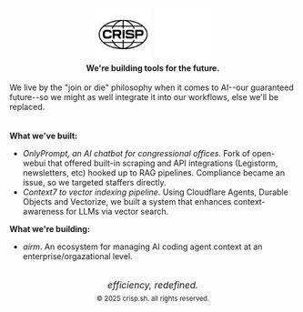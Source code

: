 <div align="center">
  <img src="https://raw.githubusercontent.com/crisp-sh/.github/refs/heads/main/static/logo-light.svg#gh-light-mode-only" alt="crisp logo light" width="100"/>
  <img src="https://raw.githubusercontent.com/crisp-sh/.github/refs/heads/main/static/logo-dark.svg#gh-dark-mode-only" alt="crisp logo dark" width="100"/>
</div>
<div align="center" style="">
  <strong>We're building tools for the future.</strong>
  <br />
  <br />
  <div align="left">
    We live by the "join or die" philosophy when it comes to AI--our guaranteed future--so we might as well integrate it into our workflows, else we'll be replaced.
  <br />
  <br />
  <br />
  <strong>What we've built:</strong>
  <ul>
    <li>
      <em>OnlyPrompt, an AI chatbot for congressional offices</em>. Fork of open-webui that offered built-in scraping and API integrations (Legistorm, newsletters, etc) hooked up to RAG pipelines. Compliance became an issue, so we targeted staffers directly.
    </li>
    <li>
      <em>Context7 to vector indexing pipeline</em>. Using Cloudflare Agents, Durable Objects and Vectorize, we built a system that enhances context-awareness for LLMs via vector search.
    </li>
    </ul>
    <strong>What we're building:</strong>
    <ul>
      <li>
        <em>airm</em>. An ecosystem for managing AI coding agent context at an enterprise/orgazational level.
      </li>
    </ul>
  </div>
</div>
  
  <br />
  <br />
  
  <div align="center" style="font-size: 1rem; margin-top: -1rem;">
    <i>efficiency, redefined.</i>
  </div>
<div align="center">
  <sub>© 2025 crisp.sh. all rights reserved.</sub>
</div>
